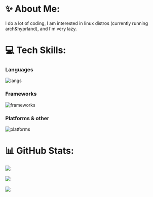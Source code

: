 # ✨ About Me:
I do a lot of coding, I am interested in linux distros (currently running arch&hyprland), and I'm very lazy.

# 💻 Tech Skills:
### **Languages**
![langs](https://skillicons.dev/icons?i=arduino,bash,cs,css,html,java,javascript,md,py,ts&theme=dark)
### **Frameworks**
![frameworks](https://skillicons.dev/icons?i=bots,dotnet,react,express,nodejs&theme=dark)
### **Platforms & other**
![platforms](https://skillicons.dev/icons?i=discord,eclipse,git,github,gitlab,heroku,idea,linux,neovim,powershell,raspberrypi,replit,vercel,visualstudio,vscode)

# 📊 GitHub Stats:
![](https://github-readme-streak-stats.herokuapp.com/?user=shxrklol&theme=dark&hide_border=false)<br/><br/>
![](https://github-readme-stats.vercel.app/api?username=shxrklol&theme=dark&hide_border=false&include_all_commits=true&count_private=true)<br/><br/>
![](https://github-readme-stats.vercel.app/api/top-langs/?username=shxrklol&theme=dark&hide_border=false&include_all_commits=true&count_private=true&layout=compact)
